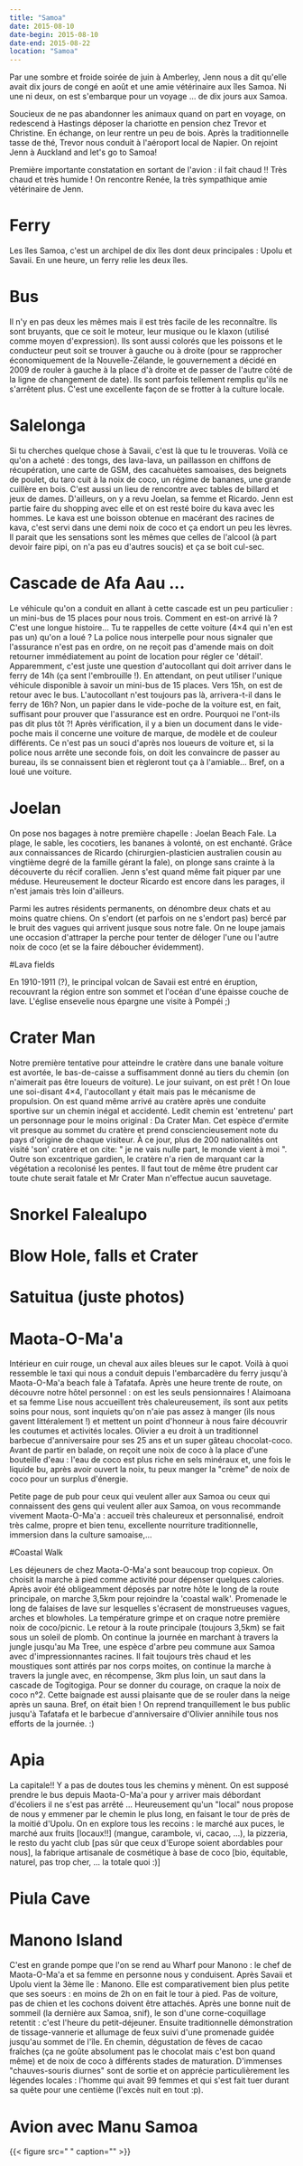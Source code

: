 ```yaml
---
title: "Samoa"
date: 2015-08-10
date-begin: 2015-08-10
date-end: 2015-08-22
location: "Samoa"
---
```


Par une sombre et froide soirée de juin à Amberley, Jenn nous a dit qu'elle avait dix jours de congé en août et une amie vétérinaire aux îles Samoa. Ni une ni deux, on est s'embarque pour un voyage ... de dix jours aux Samoa. 

Soucieux de ne pas abandonner les animaux quand on part en voyage, on redescend à Hastings déposer la chariotte en pension chez Trevor et Christine. En échange, on leur rentre un peu de bois. Après la traditionnelle tasse de thé, Trevor nous conduit à l'aéroport local de Napier. On rejoint Jenn à Auckland and let's go to Samoa!

Première importante constatation en sortant de l'avion : il fait chaud !! Très chaud et très humide ! On rencontre Renée, la très sympathique amie vétérinaire de Jenn.

# Ferry

Les îles Samoa, c'est un archipel de dix îles dont deux principales : Upolu et Savaii. En une heure, un ferry relie les deux îles.

# Bus

Il n'y en pas deux les mêmes mais il est très facile de les reconnaître. Ils sont bruyants, que ce soit le moteur, leur musique ou le klaxon (utilisé comme moyen d'expression). Ils sont aussi colorés que les poissons et le conducteur peut soit se trouver à gauche ou à droite (pour se rapprocher économiquement de la Nouvelle-Zélande, le gouvernement a décidé en 2009 de rouler à gauche à la place d'à droite et de passer de l'autre côté de la ligne de changement de date). Ils sont parfois tellement remplis qu'ils ne s'arrêtent plus. C'est une excellente façon de se frotter à la culture locale.

# Salelonga

Si tu cherches quelque chose à Savaii, c'est là que tu le trouveras. Voilà ce qu'on a acheté : des tongs, des lava-lava, un paillasson en chiffons de récupération, une carte de GSM, des cacahuètes samoaises, des beignets de poulet, du taro cuit à la noix de coco, un régime de bananes, une grande cuillère en bois. C'est aussi un lieu de rencontre avec tables de billard et jeux de dames. D'ailleurs, on y a revu Joelan, sa femme et Ricardo. Jenn est partie faire du shopping avec elle et on est resté boire du kava avec les hommes. Le kava est une boisson obtenue en macérant des racines de kava, c'est servi dans une demi noix de coco et ça endort un peu les lèvres. Il parait que les sensations sont les mêmes que celles de l'alcool (à part devoir faire pipi, on n'a pas eu d'autres soucis) et ça se boit cul-sec. 

# Cascade de Afa Aau ...

Le véhicule qu'on a conduit en allant à cette cascade est un peu particulier : un mini-bus de 15 places pour nous trois. Comment en est-on arrivé là ? C'est une longue histoire... Tu te rappelles de cette voiture (4×4 qui n'en est pas un) qu'on a loué ? La police nous interpelle pour nous signaler que l'assurance n'est pas en ordre, on ne reçoit pas d'amende mais on doit retourner immédiatement au point de location pour régler ce 'détail'. Apparemment, c'est juste une question d'autocollant qui doit arriver dans le ferry de 14h (ça sent l'embrouille !). En attendant, on peut utiliser l'unique véhicule disponible à savoir un mini-bus de 15 places. Vers 15h, on est de retour avec le bus. L'autocollant n'est toujours pas là, arrivera-t-il dans le ferry de 16h? Non, un papier dans le vide-poche de la voiture est, en fait, suffisant pour prouver que l'assurance est en ordre. Pourquoi ne l'ont-ils pas dit plus tôt ?! Après vérification, il y a bien un document dans le vide-poche mais il concerne une voiture de marque, de modèle et de couleur différents. Ce n'est pas un souci d'après nos loueurs de voiture et, si la police nous arrête une seconde fois, on doit les convaincre de passer au bureau, ils se connaissent bien et règleront tout ça à l'amiable... Bref, on a loué une voiture.

# Joelan

On pose nos bagages à notre première chapelle : Joelan Beach Fale. La plage, le sable, les cocotiers, les bananes à volonté, on est enchanté. Grâce aux connaissances de Ricardo (chirurgien-plasticien australien cousin au vingtième degré de la famille gérant la fale), on plonge sans crainte à la découverte du récif corallien. Jenn s'est quand même fait piquer par une méduse. Heureusement le docteur Ricardo est encore dans les parages, il n'est jamais très loin d'ailleurs. 

Parmi les autres résidents permanents, on dénombre deux chats et au moins quatre chiens. On s'endort (et parfois on ne s'endort pas) bercé par le bruit des vagues qui arrivent jusque sous notre fale. On ne loupe jamais une occasion d'attraper la perche pour tenter de déloger l'une ou l'autre noix de coco (et se la faire déboucher évidemment). 

#Lava fields

En 1910-1911 (?), le principal volcan de Savaii est entré en éruption, recouvrant la région entre son sommet et l'océan d'une épaisse couche de lave. L'église ensevelie nous épargne une visite à Pompéi ;)

# Crater Man

Notre première tentative pour atteindre le cratère dans une banale voiture est avortée, le bas-de-caisse a suffisamment donné au tiers du chemin (on n'aimerait pas être loueurs de voiture). Le jour suivant, on est prêt ! On loue une soi-disant 4×4, l'autocollant y était mais pas le mécanisme de propulsion. On est quand même arrivé au cratère après une conduite sportive sur un chemin inégal et accidenté. Ledit chemin est 'entretenu' part un personnage pour le moins original : Da Crater Man. Cet espèce d'ermite vit presque au sommet du cratère et prend consciencieusement note du pays d'origine de chaque visiteur. À ce jour, plus de 200 nationalités ont visité 'son' cratère et on cite: " je ne vais nulle part, le monde vient à moi ". Outre son excentrique gardien, le cratère n'a rien de marquant car la végétation a recolonisé les pentes. Il faut tout de même être prudent car toute chute serait fatale et Mr Crater Man n'effectue aucun sauvetage.

# Snorkel Falealupo

# Blow Hole, falls et Crater

# Satuitua (juste photos)

# Maota-O-Ma'a

Intérieur en cuir rouge, un cheval aux ailes bleues sur le capot. Voilà à quoi ressemble le taxi qui nous a conduit depuis l'embarcadère du ferry jusqu'à Maota-O-Ma'a beach fale à Tafatafa. Après une heure trente de route, on découvre notre hôtel personnel : on est les seuls pensionnaires ! Alaimoana et sa femme Lise nous accueillent très chaleureusement, ils sont aux petits soins pour nous, sont inquiets qu'on n'aie pas assez à manger (ils nous gavent littéralement !) et mettent un point d'honneur à nous faire découvrir les coutumes et activités locales. Olivier a eu droit à un traditionnel barbecue d'anniversaire pour ses 25 ans et un super gâteau chocolat-coco. Avant de partir en balade, on reçoit une noix de coco à la place d'une bouteille d'eau : l'eau de coco est plus riche en sels minéraux et, une fois le liquide bu, après avoir ouvert la noix, tu peux manger la "crème" de noix de coco pour un surplus d'énergie.

Petite page de pub pour ceux qui veulent aller aux Samoa ou ceux qui connaissent des gens qui veulent aller aux Samoa, on vous recommande vivement Maota-O-Ma'a : accueil très chaleureux et personnalisé, endroit très calme, propre et bien tenu, excellente nourriture traditionnelle, immersion dans la culture samoaise,...

#Coastal Walk

Les déjeuners de chez Maota-O-Ma'a sont beaucoup trop copieux. On choisit la marche à pied comme activité pour dépenser quelques calories. Après avoir été obligeamment déposés par notre hôte le long de la route principale, on marche 3,5km pour rejoindre la 'coastal walk'. Promenade le long de falaises de lave sur lesquelles s'écrasent de monstrueuses vagues, arches et blowholes. La température grimpe et on craque notre première noix de coco/picnic. Le retour à la route principale (toujours 3,5km) se fait sous un soleil de plomb. On continue la journée en marchant à travers la jungle jusqu'au Ma Tree, une espèce d'arbre peu commune aux Samoa avec d'impressionnantes racines. Il fait toujours très chaud et les moustiques sont attirés par nos corps moites, on continue la marche à travers la jungle avec, en récompense, 3km plus loin, un saut dans la cascade de Togitogiga. Pour se donner du courage, on craque la noix de coco n°2. Cette baignade est aussi plaisante que de se rouler dans la neige après un sauna. Bref, on était bien ! On reprend tranquillement le bus public jusqu'à Tafatafa et le barbecue d'anniversaire d'Olivier annihile tous nos efforts de la journée. :)

# Apia 

La capitale!! Y a pas de doutes tous les chemins y mènent. On est supposé prendre le bus depuis Maota-O-Ma'a pour y arriver mais débordant d'écoliers il ne s'est pas arrêté ... Heureusement qu'un "local" nous propose de nous y emmener par le chemin le plus long, en faisant le tour de près de la moitié d'Upolu. On en explore tous les recoins : le marché aux puces, le marché aux fruits [locaux!!] (mangue, carambole, vi, cacao, ...), la pizzeria, le resto du yacht club [pas sûr que ceux d'Europe soient abordables pour nous], la fabrique artisanale de cosmétique à base de coco [bio, équitable, naturel, pas trop cher, ... la totale quoi :)]

# Piula Cave

# Manono Island

C'est en grande pompe que l'on se rend au Wharf pour Manono : le chef de Maota-O-Ma'a et sa femme en personne nous y conduisent. Après Savaii et Upolu vient la 3ème île : Manono. Elle est comparativement bien plus petite que ses soeurs : en moins de 2h on en fait le tour à pied. Pas de voiture, pas de chien et les cochons doivent être attachés. Après une bonne nuit de sommeil (la dernière aux Samoa, snif), le son d'une corne-coquillage retentit : c'est l'heure du petit-déjeuner. Ensuite traditionnelle démonstration de tissage-vannerie et allumage de feux suivi d'une promenade guidée jusqu'au sommet de l'île. En chemin, dégustation de fèves de cacao fraîches (ça ne goûte absolument pas le chocolat mais c'est bon quand même) et de noix de coco à différents stades de maturation. D'immenses "chauves-souris diurnes" sont de sortie et on apprécie particulièrement les légendes locales : l'homme qui avait 99 femmes et qui s'est fait tuer durant sa quête pour une centième (l'excès nuit en tout :p).

# Avion avec Manu Samoa

{{< figure src=" " caption="" >}}
